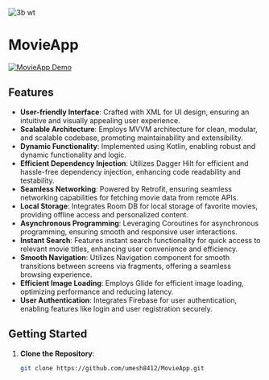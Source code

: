 ![3b wt](https://github.com/umesh8412/MovieApp/assets/138427988/719ab30b-bbc6-4aa0-9c30-89b93ad9ff07)
# MovieApp


[![MovieApp Demo](https://github.com/umesh8412/MovieApp/assets/138427988/fb645631-fa93-4ce5-82f1-1183568a8705)](https://www.youtube.com/watch?v=your-video-id)


## Features

- **User-friendly Interface**: Crafted with XML for UI design, ensuring an intuitive and visually appealing user experience.
- **Scalable Architecture**: Employs MVVM architecture for clean, modular, and scalable codebase, promoting maintainability and extensibility.
- **Dynamic Functionality**: Implemented using Kotlin, enabling robust and dynamic functionality and logic.
- **Efficient Dependency Injection**: Utilizes Dagger Hilt for efficient and hassle-free dependency injection, enhancing code readability and testability.
- **Seamless Networking**: Powered by Retrofit, ensuring seamless networking capabilities for fetching movie data from remote APIs.
- **Local Storage**: Integrates Room DB for local storage of favorite movies, providing offline access and personalized content.
- **Asynchronous Programming**: Leveraging Coroutines for asynchronous programming, ensuring smooth and responsive user interactions.
- **Instant Search**: Features instant search functionality for quick access to relevant movie titles, enhancing user convenience and efficiency.
- **Smooth Navigation**: Utilizes Navigation component for smooth transitions between screens via fragments, offering a seamless browsing experience.
- **Efficient Image Loading**: Employs Glide for efficient image loading, optimizing performance and reducing latency.
- **User Authentication**: Integrates Firebase for user authentication, enabling features like login and user registration securely.

## Getting Started

1. **Clone the Repository**:

   ```bash
   git clone https://github.com/umesh8412/MovieApp.git
